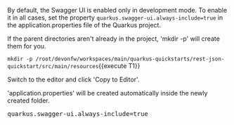 By default, the Swagger UI is enabled only in development mode. To enable it in all cases, set the property `quarkus.swagger-ui.always-include=true` in the application.properties file of the Quarkus project.


If the parent directories aren't already in the project, 'mkdir -p' will create them for you. 

`mkdir -p /root/devonfw/workspaces/main/quarkus-quickstarts/rest-json-quickstart/src/main/resources`{{execute T1}}

Switch to the editor and click 'Copy to Editor'. 

'application.properties' will be created automatically inside the newly created folder.

<pre class="file" data-filename="devonfw/workspaces/main/quarkus-quickstarts/rest-json-quickstart/src/main/resources/application.properties">
quarkus.swagger-ui.always-include=true
</pre>

